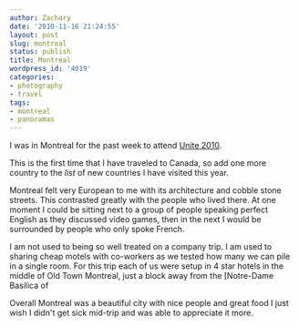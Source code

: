 ```yaml
---
author: Zachary
date: '2010-11-16 21:24:55'
layout: post
slug: montreal
status: publish
title: Montreal
wordpress_id: '4019'
categories:
- photography
- travel
tags:
- montreal
- panoramas
---
```


<div class="image" id="5179502063"></div>

I was in Montreal for the past week to attend [Unite 2010](http://unity3d.com/unite/).

This is the first time that I have traveled to Canada, so add one more country
to the _list_ of new countries I have visited this year.

Montreal felt very European to me with its architecture and cobble stone
streets. This contrasted greatly with the people who lived there. At one
moment I could be sitting next to a group of people speaking perfect English
as they discussed video games, then in the next I would be surrounded by
people who only spoke French.

<div class="image" id="5167757288"></div>

I am not used to being so well treated on a company trip. I am used to sharing
cheap motels with co-workers as we tested how many we can pile in a single
room. For this trip each of us were setup in 4 star hotels in the middle of
Old Town Montreal, just a block away from the [Notre-Dame Basilica of

<div class="image" id="5167753868"></div>

Overall Montreal was a beautiful city with nice people and great food I just
wish I didn't get sick mid-trip and was able to appreciate it more.

